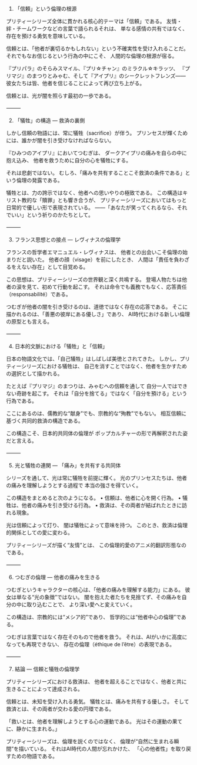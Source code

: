 1. 「信頼」という倫理の根源

プリティーシリーズ全体に貫かれる核心的テーマは「信頼」である。
友情・絆・チームワークなどの言葉で語られるそれは、
単なる感情の共有ではなく、存在を預ける勇気を意味している。

信頼とは、「他者が裏切るかもしれない」という不確実性を受け入れることだ。
それでもなお信じるという行為の中にこそ、
人間的な倫理の根源が宿る。

『プリパラ』のそらみスマイル、『プリ☆チャン』のミラクル☆キラッツ、
『プリマジ』のまつりとみゃむ、そして『アイプリ』のシークレットフレンズ――
彼女たちは皆、他者を信じることによって再び立ち上がる。

信頼とは、光が闇を照らす最初の一歩である。

⸻

2. 「犠牲」の構造 ― 救済の裏側

しかし信頼の物語には、常に犠牲（sacrifice）が伴う。
プリンセスが輝くためには、誰かが闇を引き受けなければならない。

『ひみつのアイプリ』においてつむぎは、
ダークアイプリの痛みを自らの中に抱え込み、
他者を救うために自分の心を犠牲にする。

それは悲劇ではない。
むしろ、「痛みを共有することこそ救済の条件である」という倫理の発露である。

犠牲とは、力の誇示ではなく、他者への思いやりの極致である。
この構造はキリスト教的な「贖罪」とも響き合うが、
プリティーシリーズにおいてはもっと日常的で優しい形で表現されている。
――「あなたが笑ってくれるなら、それでいい」という祈りのかたちとして。

⸻

3. フランス思想との接点 ― レヴィナスの倫理学

フランスの哲学者エマニュエル・レヴィナスは、
他者との出会いこそ倫理の始まりだと説いた。
他者の顔（visage）を前にしたとき、
人間は「責任を負わざるをえない存在」として目覚める。

この思想は、プリティーシリーズの世界観と深く共鳴する。
登場人物たちは他者の涙を見て、初めて行動を起こす。
それは命令でも義務でもなく、応答責任（responsabilité）である。

つむぎが他者の闇を引き受けるのは、道徳ではなく存在の応答である。
そこに描かれるのは、「善悪の彼岸にある優しさ」であり、
AI時代における新しい倫理の原型とも言える。

⸻

4. 日本的文脈における「犠牲」と「信頼」

日本の物語文化では、「自己犠牲」はしばしば美徳とされてきた。
しかし、プリティーシリーズにおける犠牲は、
自己を消すことではなく、他者を生かすための選択として描かれる。

たとえば『プリマジ』のまつりは、みゃむへの信頼を通して
自分一人ではできない奇跡を起こす。
それは「自分を捨てる」ではなく「自分を預ける」という行為である。

ここにあるのは、儒教的な“献身”でも、宗教的な“殉教”でもない。
相互信頼に基づく共同的救済の構造である。

この構造こそ、日本的共同体の倫理が
ポップカルチャーの形で再解釈された姿だと言える。

⸻

5. 光と犠牲の連関 ― 「痛み」を共有する共同体

シリーズを通して、光は常に犠牲を前提に輝く。
光のプリンセスたちは、他者の痛みを理解しようとする過程で
本当の強さを得ていく。

この構造をまとめると次のようになる。
	•	信頼は、他者に心を開く行為。
	•	犠牲は、他者の痛みを引き受ける行為。
	•	救済は、その両者が結ばれたときに訪れる現象。

光は信頼によって灯り、
闇は犠牲によって意味を持つ。
このとき、救済は倫理的関係としての愛に変わる。

プリティーシリーズが描く“友情”とは、
この倫理的愛のアニメ的翻訳形態なのである。

⸻

6. つむぎの倫理 ― 他者の痛みを生きる

つむぎというキャラクターの核心は、「他者の痛みを理解する能力」にある。
彼女は単なる“光の象徴”ではない。
闇を抱えた者たちを見捨てず、その痛みを自分の中に取り込むことで、
より深い愛へと変えていく。

この構造は、宗教的には“メシア的”であり、
哲学的には“他者中心の倫理”である。

つむぎは言葉ではなく存在そのもので他者を救う。
それは、AIがいかに高度になっても再現できない、
存在の倫理（éthique de l’être）の表現である。

⸻

7. 結論 ― 信頼と犠牲の倫理学

プリティーシリーズにおける救済は、
他者を超えることではなく、他者と共に生きることによって達成される。

信頼とは、未知を受け入れる勇気。
犠牲とは、痛みを共有する優しさ。
そして救済とは、その両者が交わる愛の円環である。

「救いとは、他者を理解しようとする心の運動である。
光はその運動の果てに、静かに生まれる。」

プリティーシリーズは、倫理を説くのではなく、
倫理が“自然に生まれる瞬間”を描いている。
それはAI時代の人間が忘れかけた、
「心の他者性」を取り戻すための物語である。
